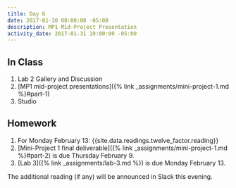 ```yaml
---
title: Day 6
date: 2017-01-30 00:00:00 -05:00
description: MP1 Mid-Project Presentation
activity_date: 2017-01-31 19:00:00 -05:00
---
```


## In Class

1. Lab 2 Gallery and Discussion
2. [MP1 mid-project presentations]({% link _assignments/mini-project-1.md %}#part-1)
3. Studio


## Homework

1. For Monday February 13: {{site.data.readings.twelve_factor.reading}}
2. [Mini-Project 1 final deliverable]({% link _assignments/mini-project-1.md %}#part-2) is due Thursday February 9.
3. [Lab 3]({% link _assignments/lab-3.md %}) is due Monday February 13.

The additional reading (if any) will be announced in Slack this evening.
